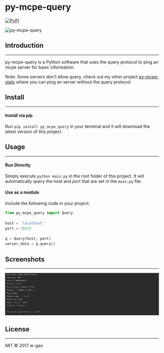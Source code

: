 # py-mcpe-query
[![PyPI](https://img.shields.io/pypi/v/py_mcpe_query.svg)](https://pypi.python.org/pypi/py_mcpe_query/)

![py-mcpe-query](https://github.com/w-gao/py-mcpe-query/blob/master/images/logo.png)

## Introduction
------------
py-mcpe-query is a Python software that uses the query protocol to ping an mcpe server for basic information.

Note: Some servers don't allow query, check out my other project [py-mcpe-stats](https://github.com/w-gao/py-mcpe-stats) where you can ping an server without the query protocol.

## Install
-------
#### Install via pip
Run `pip install py_mcpe_query` in your terminal and it will download the latest version of this project.

## Usage
-----
#### Run Directly

Simply execute `python main.py` in the root folder of this project.
It will automatically query the host and port that are set in the `main.py` file.


#### Use as a module

Include the following code in your project:

```python
from py_mcpe_query import Query

host = 'localhost'
port = 19132

q = Query(host, port)
server_data = q.query()
```

## Screenshots
-----------

![ss1](images/screenshot-1.png)

## License
-------

MIT &copy; 2017 w-gao